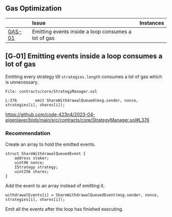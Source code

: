 ## Gas Optimization

| |Issue|Instances|
|-|:-|:-:|
| [GAS-01](#GAS-01) | Emitting events inside a loop consumes a lot of gas  |  |

## [G‑01] Emitting events inside a loop consumes a lot of gas

Emitting every strategy till `strategies.length` consumes a lot of gas which is unnecessary.

```solidity
File: contracts/core/StrategyManager.sol

L:376        emit ShareWithdrawalQueued(msg.sender, nonce, strategies[i], shares[i]);
```
https://github.com/code-423n4/2023-04-eigenlayer/blob/main/src/contracts/core/StrategyManager.sol#L376

### Recommendation

Create an array to hold the emitted events.
```solidity
struct ShareWithdrawalQueuedEvent {
    address staker;
    uint96 nonce;
    IStrategy strategy;
    uint256 shares;
}
```

Add the event to an array instead of emitting it.
```solidity
withdrawalEvents[i] = ShareWithdrawalQueuedEvent(msg.sender, nonce, strategies[i], shares[i]);
```
Emit all the events after the loop has finished executing. 